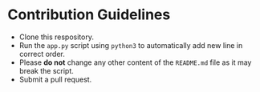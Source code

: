 # Contribution Guidelines
- Clone this respository.
- Run the `app.py` script using `python3` to automatically add new line in correct order.
- Please __do not__ change any other content of the `README.md` file as it may break the script.
- Submit a pull request.
